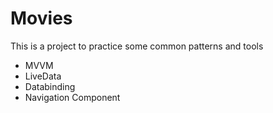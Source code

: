 # Movies
This is a project to practice some common patterns and tools

- MVVM
- LiveData
- Databinding
- Navigation Component
